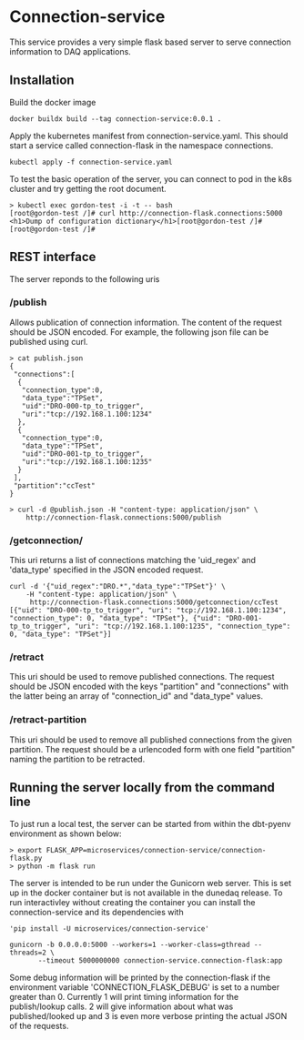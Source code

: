 # Connection-service

 This service provides a very simple flask based
server to serve connection information to DAQ applications.

## Installation

 Build the docker image
```
docker buildx build --tag connection-service:0.0.1 .
```

 Apply the kubernetes manifest from connection-service.yaml. This
 should start a service called connection-flask in the namespace
 connections.

```
kubectl apply -f connection-service.yaml
```

To test the basic operation of the server, you can connect to  pod in the k8s cluster and try getting the root document.

```
> kubectl exec gordon-test -i -t -- bash
[root@gordon-test /]# curl http://connection-flask.connections:5000
<h1>Dump of configuration dictionary</h1>[root@gordon-test /]# 
[root@gordon-test /]#
```

## REST interface

  The server reponds to the following uris

### /publish
 Allows publication of connection information. The content of the
 request should be JSON encoded. For example, the following json file
 can be published using curl.

```
> cat publish.json
{
 "connections":[
  {
   "connection_type":0,
   "data_type":"TPSet",
   "uid":"DRO-000-tp_to_trigger",
   "uri":"tcp://192.168.1.100:1234"
  },
  {
   "connection_type":0,
   "data_type":"TPSet",
   "uid":"DRO-001-tp_to_trigger",
   "uri":"tcp://192.168.1.100:1235"
  }
 ],
 "partition":"ccTest"
}

> curl -d @publish.json -H "content-type: application/json" \
    http://connection-flask.connections:5000/publish
```

### /getconnection/<partition> 
This uri returns a list of connections matching the 'uid_regex' and
'data_type' specified in the JSON encoded request.

```
curl -d '{"uid_regex":"DRO.*","data_type":"TPSet"}' \
    -H "content-type: application/json" \
     http://connection-flask.connections:5000/getconnection/ccTest
[{"uid": "DRO-000-tp_to_trigger", "uri": "tcp://192.168.1.100:1234", "connection_type": 0, "data_type": "TPSet"}, {"uid": "DRO-001-tp_to_trigger", "uri": "tcp://192.168.1.100:1235", "connection_type": 0, "data_type": "TPSet"}]
```


### /retract
This uri should be used to remove published connections. The request should be JSON encoded with the keys "partition" and "connections" with the latter being an array of "connection_id" and "data_type" values.


### /retract-partition
This uri should be used to remove all published connections from the
given partition. The request should be a urlencoded form with one field "partition" naming the partition to be retracted.

## Running the server locally from the command line
 To just run a local test, the server can be started from within the dbt-pyenv environment as shown below:
 ```
 > export FLASK_APP=microservices/connection-service/connection-flask.py
 > python -m flask run
 ```

 The server is intended to be run under the Gunicorn web server. This
 is set up in the docker container but is not available in the
 dunedaq release. To run interactivley without creating the container
 you can install the connection-service and its dependencies with

 ```
 'pip install -U microservices/connection-service'
 ```

 ```
 gunicorn -b 0.0.0.0:5000 --workers=1 --worker-class=gthread --threads=2 \
        --timeout 5000000000 connection-service.connection-flask:app
 ```

Some debug information will be printed by the connection-flask if the
environment variable 'CONNECTION_FLASK_DEBUG' is set to a number
greater than 0. Currently 1 will print timing information for the
publish/lookup calls. 2 will give information about what was
published/looked up and 3 is even more verbose printing the actual
JSON of the requests.